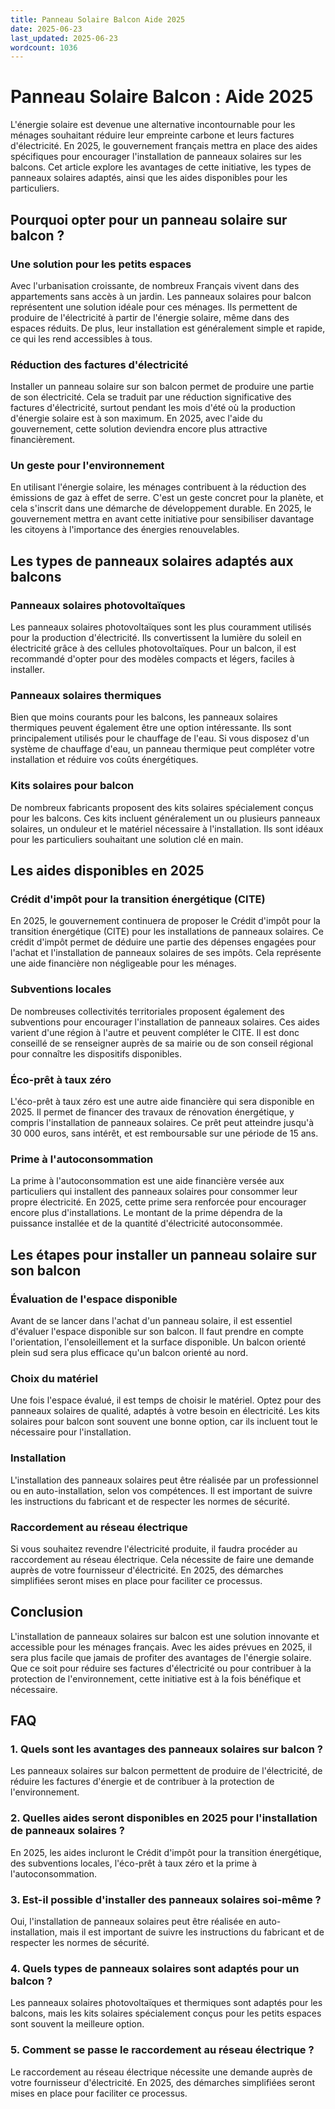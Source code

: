 ```yaml
---
title: Panneau Solaire Balcon Aide 2025
date: 2025-06-23
last_updated: 2025-06-23
wordcount: 1036
---
```


# Panneau Solaire Balcon : Aide 2025

L'énergie solaire est devenue une alternative incontournable pour les ménages souhaitant réduire leur empreinte carbone et leurs factures d'électricité. En 2025, le gouvernement français mettra en place des aides spécifiques pour encourager l'installation de panneaux solaires sur les balcons. Cet article explore les avantages de cette initiative, les types de panneaux solaires adaptés, ainsi que les aides disponibles pour les particuliers.

## Pourquoi opter pour un panneau solaire sur balcon ?

### Une solution pour les petits espaces

Avec l'urbanisation croissante, de nombreux Français vivent dans des appartements sans accès à un jardin. Les panneaux solaires pour balcon représentent une solution idéale pour ces ménages. Ils permettent de produire de l'électricité à partir de l'énergie solaire, même dans des espaces réduits. De plus, leur installation est généralement simple et rapide, ce qui les rend accessibles à tous.

### Réduction des factures d'électricité

Installer un panneau solaire sur son balcon permet de produire une partie de son électricité. Cela se traduit par une réduction significative des factures d'électricité, surtout pendant les mois d'été où la production d'énergie solaire est à son maximum. En 2025, avec l'aide du gouvernement, cette solution deviendra encore plus attractive financièrement.

### Un geste pour l'environnement

En utilisant l'énergie solaire, les ménages contribuent à la réduction des émissions de gaz à effet de serre. C'est un geste concret pour la planète, et cela s'inscrit dans une démarche de développement durable. En 2025, le gouvernement mettra en avant cette initiative pour sensibiliser davantage les citoyens à l'importance des énergies renouvelables.

## Les types de panneaux solaires adaptés aux balcons

### Panneaux solaires photovoltaïques

Les panneaux solaires photovoltaïques sont les plus couramment utilisés pour la production d'électricité. Ils convertissent la lumière du soleil en électricité grâce à des cellules photovoltaïques. Pour un balcon, il est recommandé d'opter pour des modèles compacts et légers, faciles à installer.

### Panneaux solaires thermiques

Bien que moins courants pour les balcons, les panneaux solaires thermiques peuvent également être une option intéressante. Ils sont principalement utilisés pour le chauffage de l'eau. Si vous disposez d'un système de chauffage d'eau, un panneau thermique peut compléter votre installation et réduire vos coûts énergétiques.

### Kits solaires pour balcon

De nombreux fabricants proposent des kits solaires spécialement conçus pour les balcons. Ces kits incluent généralement un ou plusieurs panneaux solaires, un onduleur et le matériel nécessaire à l'installation. Ils sont idéaux pour les particuliers souhaitant une solution clé en main.

## Les aides disponibles en 2025

### Crédit d'impôt pour la transition énergétique (CITE)

En 2025, le gouvernement continuera de proposer le Crédit d'impôt pour la transition énergétique (CITE) pour les installations de panneaux solaires. Ce crédit d'impôt permet de déduire une partie des dépenses engagées pour l'achat et l'installation de panneaux solaires de ses impôts. Cela représente une aide financière non négligeable pour les ménages.

### Subventions locales

De nombreuses collectivités territoriales proposent également des subventions pour encourager l'installation de panneaux solaires. Ces aides varient d'une région à l'autre et peuvent compléter le CITE. Il est donc conseillé de se renseigner auprès de sa mairie ou de son conseil régional pour connaître les dispositifs disponibles.

### Éco-prêt à taux zéro

L'éco-prêt à taux zéro est une autre aide financière qui sera disponible en 2025. Il permet de financer des travaux de rénovation énergétique, y compris l'installation de panneaux solaires. Ce prêt peut atteindre jusqu'à 30 000 euros, sans intérêt, et est remboursable sur une période de 15 ans.

### Prime à l'autoconsommation

La prime à l'autoconsommation est une aide financière versée aux particuliers qui installent des panneaux solaires pour consommer leur propre électricité. En 2025, cette prime sera renforcée pour encourager encore plus d'installations. Le montant de la prime dépendra de la puissance installée et de la quantité d'électricité autoconsommée.

## Les étapes pour installer un panneau solaire sur son balcon

### Évaluation de l'espace disponible

Avant de se lancer dans l'achat d'un panneau solaire, il est essentiel d'évaluer l'espace disponible sur son balcon. Il faut prendre en compte l'orientation, l'ensoleillement et la surface disponible. Un balcon orienté plein sud sera plus efficace qu'un balcon orienté au nord.

### Choix du matériel

Une fois l'espace évalué, il est temps de choisir le matériel. Optez pour des panneaux solaires de qualité, adaptés à votre besoin en électricité. Les kits solaires pour balcon sont souvent une bonne option, car ils incluent tout le nécessaire pour l'installation.

### Installation

L'installation des panneaux solaires peut être réalisée par un professionnel ou en auto-installation, selon vos compétences. Il est important de suivre les instructions du fabricant et de respecter les normes de sécurité.

### Raccordement au réseau électrique

Si vous souhaitez revendre l'électricité produite, il faudra procéder au raccordement au réseau électrique. Cela nécessite de faire une demande auprès de votre fournisseur d'électricité. En 2025, des démarches simplifiées seront mises en place pour faciliter ce processus.

## Conclusion

L'installation de panneaux solaires sur balcon est une solution innovante et accessible pour les ménages français. Avec les aides prévues en 2025, il sera plus facile que jamais de profiter des avantages de l'énergie solaire. Que ce soit pour réduire ses factures d'électricité ou pour contribuer à la protection de l'environnement, cette initiative est à la fois bénéfique et nécessaire.

## FAQ

### 1. Quels sont les avantages des panneaux solaires sur balcon ?

Les panneaux solaires sur balcon permettent de produire de l'électricité, de réduire les factures d'énergie et de contribuer à la protection de l'environnement.

### 2. Quelles aides seront disponibles en 2025 pour l'installation de panneaux solaires ?

En 2025, les aides incluront le Crédit d'impôt pour la transition énergétique, des subventions locales, l'éco-prêt à taux zéro et la prime à l'autoconsommation.

### 3. Est-il possible d'installer des panneaux solaires soi-même ?

Oui, l'installation de panneaux solaires peut être réalisée en auto-installation, mais il est important de suivre les instructions du fabricant et de respecter les normes de sécurité.

### 4. Quels types de panneaux solaires sont adaptés pour un balcon ?

Les panneaux solaires photovoltaïques et thermiques sont adaptés pour les balcons, mais les kits solaires spécialement conçus pour les petits espaces sont souvent la meilleure option.

### 5. Comment se passe le raccordement au réseau électrique ?

Le raccordement au réseau électrique nécessite une demande auprès de votre fournisseur d'électricité. En 2025, des démarches simplifiées seront mises en place pour faciliter ce processus.